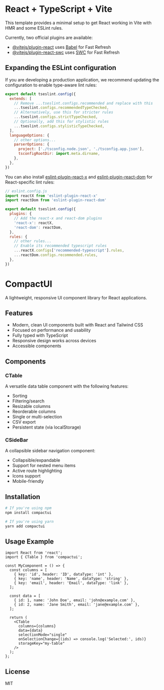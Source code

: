 # React + TypeScript + Vite

This template provides a minimal setup to get React working in Vite with HMR and some ESLint rules.

Currently, two official plugins are available:

- [@vitejs/plugin-react](https://github.com/vitejs/vite-plugin-react/blob/main/packages/plugin-react) uses [Babel](https://babeljs.io/) for Fast Refresh
- [@vitejs/plugin-react-swc](https://github.com/vitejs/vite-plugin-react/blob/main/packages/plugin-react-swc) uses [SWC](https://swc.rs/) for Fast Refresh

## Expanding the ESLint configuration

If you are developing a production application, we recommend updating the configuration to enable type-aware lint rules:

```js
export default tseslint.config({
  extends: [
    // Remove ...tseslint.configs.recommended and replace with this
    ...tseslint.configs.recommendedTypeChecked,
    // Alternatively, use this for stricter rules
    ...tseslint.configs.strictTypeChecked,
    // Optionally, add this for stylistic rules
    ...tseslint.configs.stylisticTypeChecked,
  ],
  languageOptions: {
    // other options...
    parserOptions: {
      project: ['./tsconfig.node.json', './tsconfig.app.json'],
      tsconfigRootDir: import.meta.dirname,
    },
  },
})
```

You can also install [eslint-plugin-react-x](https://github.com/Rel1cx/eslint-react/tree/main/packages/plugins/eslint-plugin-react-x) and [eslint-plugin-react-dom](https://github.com/Rel1cx/eslint-react/tree/main/packages/plugins/eslint-plugin-react-dom) for React-specific lint rules:

```js
// eslint.config.js
import reactX from 'eslint-plugin-react-x'
import reactDom from 'eslint-plugin-react-dom'

export default tseslint.config({
  plugins: {
    // Add the react-x and react-dom plugins
    'react-x': reactX,
    'react-dom': reactDom,
  },
  rules: {
    // other rules...
    // Enable its recommended typescript rules
    ...reactX.configs['recommended-typescript'].rules,
    ...reactDom.configs.recommended.rules,
  },
})
```

# CompactUI

A lightweight, responsive UI component library for React applications.

## Features

- Modern, clean UI components built with React and Tailwind CSS
- Focused on performance and usability
- Fully typed with TypeScript
- Responsive design works across devices
- Accessible components

## Components

### CTable

A versatile data table component with the following features:
- Sorting
- Filtering/search
- Resizable columns
- Reorderable columns
- Single or multi-selection
- CSV export
- Persistent state (via localStorage)

### CSideBar

A collapsible sidebar navigation component:
- Collapsible/expandable
- Support for nested menu items
- Active route highlighting
- Icons support
- Mobile-friendly

## Installation

```bash
# If you're using npm
npm install compactui

# If you're using yarn
yarn add compactui
```

## Usage Example

```tsx
import React from 'react';
import { CTable } from 'compactui';

const MyComponent = () => {
  const columns = [
    { key: 'id', header: 'ID', dataType: 'int' },
    { key: 'name', header: 'Name', dataType: 'string' },
    { key: 'email', header: 'Email', dataType: 'link' },
  ];

  const data = [
    { id: 1, name: 'John Doe', email: 'john@example.com' },
    { id: 2, name: 'Jane Smith', email: 'jane@example.com' },
  ];

  return (
    <CTable 
      columns={columns} 
      data={data}
      selectionMode="single"
      onSelectionChange={(ids) => console.log('Selected:', ids)}
      storageKey="my-table"
    />
  );
};
```

## License

MIT
